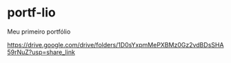 # portf-lio
Meu primeiro portfólio

https://drive.google.com/drive/folders/1D0sYxpmMePXBMz0Gz2vdBDsSHA59rNuZ?usp=share_link
